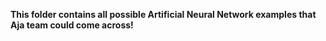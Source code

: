 **This folder contains all possible Artificial Neural Network examples that Aja team could come across!**
